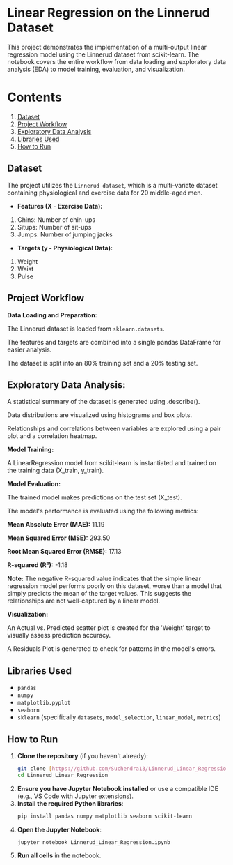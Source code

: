 # Linear Regression on the Linnerud Dataset
This project demonstrates the implementation of a multi-output linear regression model using the Linnerud dataset from scikit-learn. The notebook covers the entire workflow from data loading and exploratory data analysis (EDA) to model training, evaluation, and visualization.

# Contents
1. [Dataset](#dataset)
2. [Project Workflow](#project-workflow)
3. [Exploratory Data Analysis](#exploratory-data-analysis)
4. [Libraries Used](#libraries-used)
5. [How to Run](#how-to-run)

## Dataset
The project utilizes the `Linnerud dataset`, which is a multi-variate dataset containing physiological and exercise data for 20 middle-aged men.

* **Features (X - Exercise Data):**

1. Chins: Number of chin-ups
2. Situps: Number of sit-ups
3. Jumps: Number of jumping jacks

* **Targets (y - Physiological Data):**
1. Weight
2. Waist
3. Pulse

## Project Workflow
**Data Loading and Preparation:**

The Linnerud dataset is loaded from `sklearn.datasets`.

The features and targets are combined into a single pandas DataFrame for easier analysis.

The dataset is split into an 80% training set and a 20% testing set.

## Exploratory Data Analysis:

A statistical summary of the dataset is generated using .describe().

Data distributions are visualized using histograms and box plots.

Relationships and correlations between variables are explored using a pair plot and a correlation heatmap.

**Model Training:**

A LinearRegression model from scikit-learn is instantiated and trained on the training data (X_train, y_train).

**Model Evaluation:**

The trained model makes predictions on the test set (X_test).

The model's performance is evaluated using the following metrics:

**Mean Absolute Error (MAE):** 11.19

**Mean Squared Error (MSE):** 293.50

**Root Mean Squared Error (RMSE):** 17.13

**R-squared (R²):** -1.18

**Note:** The negative R-squared value indicates that the simple linear regression model performs poorly on this dataset, worse than a model that simply predicts the mean of the target values. This suggests the relationships are not well-captured by a linear model.

**Visualization:**

An Actual vs. Predicted scatter plot is created for the 'Weight' target to visually assess prediction accuracy.

A Residuals Plot is generated to check for patterns in the model's errors.

## Libraries Used
* `pandas`
* `numpy`
* `matplotlib.pyplot`
* `seaborn`
* `sklearn` (specifically `datasets`, `model_selection`, `linear_model`, `metrics`)
  
## How to Run
1.  **Clone the repository** (if you haven't already):
    ```bash
    git clone [https://github.com/Suchendra13/Linnerud_Linear_Regression.git](https://github.com/Suchendra13/Linnerud_Linear_Regression.git)
    cd Linnerud_Linear_Regression
    ```
2.  **Ensure you have Jupyter Notebook installed** or use a compatible IDE (e.g., VS Code with Jupyter extensions).
3.  **Install the required Python libraries**:
    ```bash
    pip install pandas numpy matplotlib seaborn scikit-learn
    ```
4.  **Open the Jupyter Notebook**:
    ```bash
    jupyter notebook Linnerud_Linear_Regression.ipynb
    ```
5.  **Run all cells** in the notebook.
